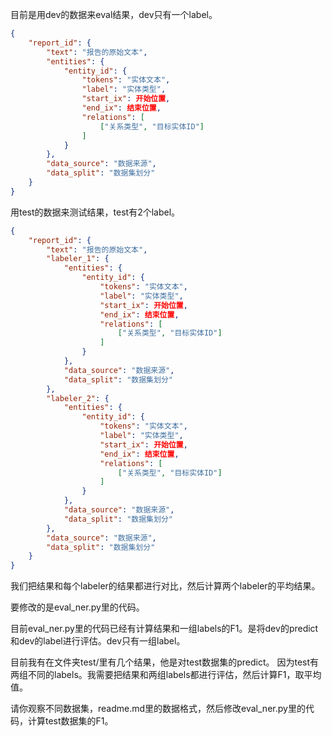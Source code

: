 目前是用dev的数据来eval结果，dev只有一个label。

```json
{
    "report_id": {
        "text": "报告的原始文本",
        "entities": {
            "entity_id": {
                "tokens": "实体文本",
                "label": "实体类型",
                "start_ix": 开始位置,
                "end_ix": 结束位置,
                "relations": [
                    ["关系类型", "目标实体ID"]
                ]
            }
        },
        "data_source": "数据来源",
        "data_split": "数据集划分"
    }
}
```


用test的数据来测试结果，test有2个label。
```json
{
    "report_id": {
        "text": "报告的原始文本",
        "labeler_1": {
            "entities": {
                "entity_id": {
                    "tokens": "实体文本",
                    "label": "实体类型",
                    "start_ix": 开始位置,
                    "end_ix": 结束位置,
                    "relations": [
                        ["关系类型", "目标实体ID"]
                    ]
                }
            },
            "data_source": "数据来源",
            "data_split": "数据集划分"
        },
        "labeler_2": {
            "entities": {
                "entity_id": {
                    "tokens": "实体文本",
                    "label": "实体类型",
                    "start_ix": 开始位置,
                    "end_ix": 结束位置,
                    "relations": [
                        ["关系类型", "目标实体ID"]
                    ]
                }
            },
            "data_source": "数据来源",
            "data_split": "数据集划分"
        },
        "data_source": "数据来源",
        "data_split": "数据集划分"
    }
}
```
我们把结果和每个labeler的结果都进行对比，然后计算两个labeler的平均结果。



要修改的是eval_ner.py里的代码。

目前eval_ner.py里的代码已经有计算结果和一组labels的F1。是将dev的predict和dev的label进行评估。dev只有一组label。

目前我有在文件夹test/里有几个结果，他是对test数据集的predict。
因为test有两组不同的labels。我需要把结果和两组labels都进行评估，然后计算F1，取平均值。

请你观察不同数据集，readme.md里的数据格式，然后修改eval_ner.py里的代码，计算test数据集的F1。